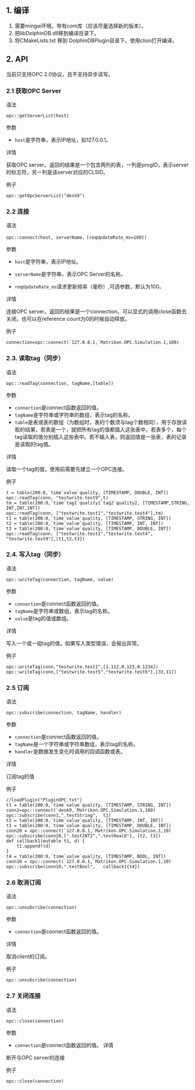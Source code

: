 ## 1. 编译

1. 需要mingw环境，带有com库（应该尽量选择新的版本）。
2. 把libDolphinDB.dll移到编译目录下。
3. 将CMakeLists.txt 移到 DolphinDBPlugin目录下，使用clion打开编译。

## 2. API

当前只支持OPC 2.0协议，且不支持异步读写。

### 2.1 获取OPC Server

语法
```
opc::getServerList(host)
```
参数
- `host`是字符串，表示IP地址，如127.0.0.1。

详情

获取OPC server。返回的结果是一个包含两列的表，一列是progID，表示server的标志符，另一列是该server对应的CLSID。

例子
```
opc::getOpcServerList("desk9")
```

### 2.2 连接

语法
```
opc::connect(host, serverName，[reqUpdateRate_ms=100])
```
参数
- `host`是字符串，表示IP地址。

- `serverName`是字符串，表示OPC Server的名称。

- `reqUpdateRate_ms`请求更新频率（毫秒）,可选参数，默认为100。

详情

连接OPC server。返回的结果是一个connection，可以显式的调用close函数去关闭，也可以在reference count为0的时候自动释放。


例子

```
connection=opc::connect(`127.0.0.1,`Matrikon.OPC.Simulation.1,100)
```

### 2.3. 读取tag（同步）

语法
```
opc::readTag(connection, tagName,[table])
```
参数
- `connection`是connect函数返回的值。
- `tagName`是字符串或字符串的数组，表示tag的名称。
- `table`是表或表的数组（为数组时，表的个数须与tag个数相同），用于存放读取的结果，若表是一个，就把所有tag的值都插入这张表中，若表多个，每个tag读取的值分别插入这些表中。若不输入表，则返回值是一张表，表的记录是读取的tag值。

详情

读取一个tag的值，使用前需要先建立一个OPC连接。

例子

```
t = table(200:0,`time`value`quality, [TIMESTAMP, DOUBLE, INT])
opc::readTag(conn, "testwrite.test9",t)
tm = table(200:0,`time`tag1`quality1`tag2`quality2, [TIMESTAMP,STRING, INT,INT,INT])
opc::readTag(conn, ["testwrite.test1","testwrite.test4"],tm) 
t1 = table(200:0,`time`value`quality, [TIMESTAMP, STRING, INT])
t2 = table(200:0,`time`value`quality, [TIMESTAMP, INT, INT])
t3 = table(200:0,`time`value`quality, [TIMESTAMP, DOUBLE, INT])
opc::readTag(conn, ["testwrite.test1","testwrite.test4", "testwrite.test9"],[t1,t2,t3]) 
```

### 2.4. 写入tag（同步）
语法
```
opc::writeTag(connection, tagName, value)
```
参数
- `connection`是connect函数返回的值。
- `tagName`是字符串或数组，表示tag的名称。
- `value`是tag的值或数组。

详情

写入一个或一组tag的值。如果写入类型错误，会报出异常。

例子
```
opc::writeTag(conn,"testwrite.test1",[1.112,0.123,0.1234])
opc::writeTag(conn,["testwrite.test5","testwrite.test6"],[33,11])
```

### 2.5 订阅

语法
```
opc::subscribe(connection, tagName, handler)
```
参数
- `connection`是connect函数返回的值。
- `tagName`是一个字符串或字符串数组，表示tag的名称。
- `handler`是数据发生变化时调用的回调函数或表。

详情

订阅tag的值


例子

```
//loadPlugin("PluginOPC.txt")
t1 = table(200:0,`time`value`quality, [TIMESTAMP, STRING, INT])
conn1=opc::connect(`desk9,`Matrikon.OPC.Simulation.1,100)
opc::subscribe(conn1,".testString",  t1)
t2 = table(200:0,`time`value`quality, [TIMESTAMP, INT, INT])
t3 = table(200:0,`time`value`quality, [TIMESTAMP, DOUBLE, INT])
conn20 = opc::connect(`127.0.0.1,`Matrikon.OPC.Simulation.1,10)
opc::subscribe(conn20,[".testINT2",".testReal8"], [t2, t3])
def callback1(mutable t1, d) {
	t1.append!(d)
}
t4 = table(200:0,`time`value`quality, [TIMESTAMP, BOOL, INT])
conn10 = opc::connect(`127.0.0.1,`Matrikon.OPC.Simulation.1,10)
opc::subscribe(conn10,".testBool",   callback1{t4})
```

### 2.6 取消订阅

语法
```
opc::unsubcribe(connection)
```
参数
- `connection`是connect函数返回的值。

详情

取消client的订阅。

例子
```
opc::unsubcribe(connection)
```

### 2.7 关闭连接
语法
```
opc::close(connection)
```
参数
- `connection`是connect函数返回的值。
详情

断开与OPC server的连接

例子
```
opc::close(connection)
```